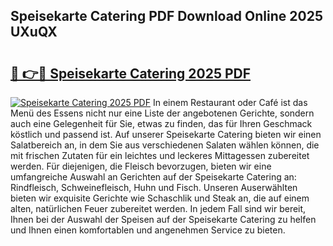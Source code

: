 ## Speisekarte Catering PDF Download Online 2025 UXuQX

# <h2><a href="http://gc7oa9.nevu.top/?p=Speisekarte+Catering">🔗 👉🔴 Speisekarte Catering 2025 PDF</a></h2>

[![Speisekarte Catering 2025 PDF](https://i.imgur.com/dBaPXMq.png)](http://gc7oa9.nevu.top/?p=Speisekarte+Catering)
In einem Restaurant oder Café ist das Menü des Essens nicht nur eine Liste der angebotenen Gerichte, sondern auch eine Gelegenheit für Sie, etwas zu finden, das für Ihren Geschmack köstlich und passend ist. Auf unserer Speisekarte Catering bieten wir einen Salatbereich an, in dem Sie aus verschiedenen Salaten wählen können, die mit frischen Zutaten für ein leichtes und leckeres Mittagessen zubereitet werden. Für diejenigen, die Fleisch bevorzugen, bieten wir eine umfangreiche Auswahl an Gerichten auf der Speisekarte Catering an: Rindfleisch, Schweinefleisch, Huhn und Fisch. Unseren Auserwählten bieten wir exquisite Gerichte wie Schaschlik und Steak an, die auf einem alten, natürlichen Feuer zubereitet werden. In jedem Fall sind wir bereit, Ihnen bei der Auswahl der Speisen auf der Speisekarte Catering zu helfen und Ihnen einen komfortablen und angenehmen Service zu bieten.
